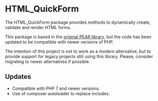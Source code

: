 HTML_QuickForm
==============

The HTML_QuickForm package provides methods to dynamically create, validate and render HTML forms.

This package is based in the [original PEAR library](http://pear.php.net/package/HTML_QuickForm), but the code has been 
updated to be compatible with newer versions of PHP.

The intention of this project is not to work as a modern alternative, but to provide support for legacy projects still
using this library. Please, consider migrating to newer alternatives if possible.

Updates
-------

* Compatible with PHP 7 and newer versions.
* Use of composer autoloader to replace includes.
